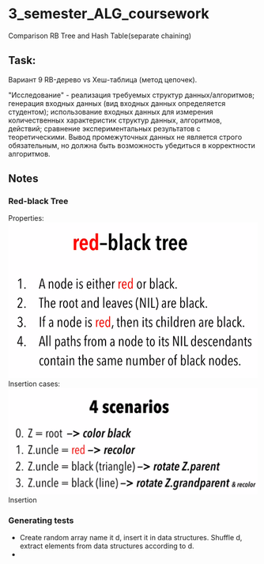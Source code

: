 # 3_semester_ALG_coursework
Comparison RB Tree and Hash Table(separate chaining)

## Task:
Вариант 9
RB-дерево vs Хеш-таблица (метод цепочек).

"Исследование" - реализация требуемых структур данных/алгоритмов; генерация входных данных (вид входных данных определяется студентом); использование входных данных для измерения количественных характеристик структур данных, алгоритмов, действий; сравнение экспериментальных результатов с теоретическими. Вывод промежуточных данных не является строго обязательным, но должна быть возможность убедиться в корректности алгоритмов. 

## Notes

### Red-black Tree

Properties:
![img.png](img.png)
Insertion cases:
![img_1.png](img_1.png)
Insertion

### Generating tests

- Create random array name it d, insert it in data structures. Shuffle d, extract elements from data structures according to d.
- 